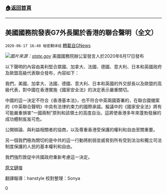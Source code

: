 ###  [:house:返回首頁](https://github.com/ourhimalayas/txt)
---

## 美國國務院發表G7外長關於香港的聯合聲明（全文）
`2020-06-17 16:40 秘密翻译组` [轉載自GNews](https://gnews.org/zh-hant/237137/)

![](https://s3.amazonaws.com/gnews-media-offload/wp-content/uploads/2020/06/17162721/states.png)*圖片來源：[state.gov](http://state.gov/)*
美國國務院辦公室發言人於2020年6月17日發布

以下聲明的內容由美利堅合眾國、加拿大、法國、德國、意大利、日本和英國政府及歐盟高級代表聯合發布，內容如下：

我們，美國、加拿大、法國、德國、意大利、日本和英國的外交部長以及歐盟的高級代表，對中國在香港實施《國家安全法》的決定表示嚴重關切。

中國的這一決定不符合《香港基本法》，也不符合中英兩國簽署的，在聯合國備案的《中英聯合聲明》中具有法律約束力的國際承諾。擬議中的《國家安全法》將有可能嚴重損害“一國兩制”原則和該領土的高度自治。這將使香港多年來蓬勃發展的成功體制岌岌可危。

公開辯論、與利益相關者的協商，以及尊重香港受保護的權利和自由至關重要。

另一個我們極為關切的是中共的這一行動將削弱並威脅到所有受到法治和獨立司法制度保護的人民的基本權利和自由。

我們強烈敦促中共國政府重新考慮這一決定。

[原文鏈接](https://www.state.gov/g7-foreign-ministers-statement-on-hong-kong/)

翻譯報導：hanstyle
校對整理：Sonya

0
